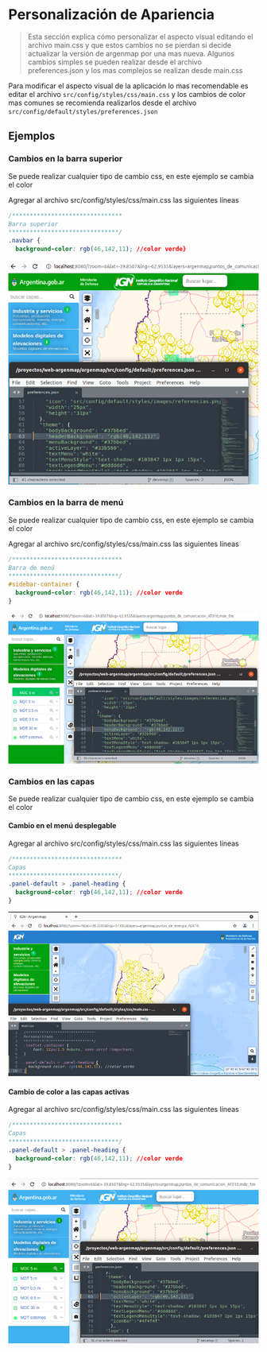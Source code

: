 # Personalización de Apariencia

   > Esta sección explica cómo personalizar el aspecto visual editando el archivo main.css y que estos cambios no se pierdan si decide actualizar la versión de argenmap por una mas nueva.
   Algunos cambios simples se pueden realizar desde el archivo preferences.json y los mas complejos se realizan desde main.css

Para modificar el aspecto visual de la aplicación lo mas recomendable es editar el archivo  `src/config/styles/css/main.css` y los cambios de color mas comunes se recomienda realizarlos desde el archivo  `src/config/default/styles/preferences.json`

## Ejemplos

### Cambios en la barra superior

Se puede realizar cualquier tipo de cambio css, en este ejemplo se cambia el color

Agregar al archivo src/config/styles/css/main.css las siguientes líneas

```css
/*******************************
Barra superior
*******************************/
.navbar {
  background-color: rgb(46,142,11); //color verde}
```

![cambio de color al menú lateral](img/custom-color-navbar.png)

### Cambios en la barra de menú

Se puede realizar cualquier tipo de cambio css, en este ejemplo se cambia el color

Agregar al archivo src/config/styles/css/main.css las siguientes líneas


```css
/*******************************
Barra de menú
*******************************/
#sidebar-container {
  background-color: rgb(46,142,11); //color verde
}
```

![cambio de color al menú lateral](img/custom-color-sidebar-container.png)

### Cambios en las capas

Se puede realizar cualquier tipo de cambio css, en este ejemplo se cambia el color

#### Cambio en el menú desplegable

Agregar al archivo src/config/styles/css/main.css las siguientes líneas


```css
/*******************************
Capas
*******************************/
.panel-default > .panel-heading {
  background-color: rgb(46,142,11); //color verde
}
```

![cambio de color al menú desplegable](img/custom-color-menu-item.png)

#### Cambio de color a las capas activas

Agregar al archivo src/config/styles/css/main.css las siguientes líneas

```css
/*******************************
Capas
*******************************/
.panel-default > .panel-heading {
  background-color: rgb(46,142,11); //color verde
}
```

![cambio de color a capas activas](img/custom-layers-color.png)
